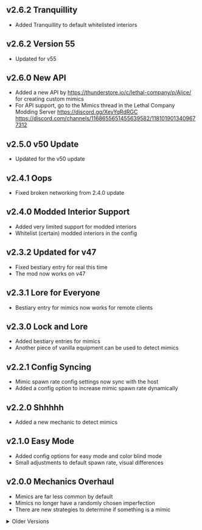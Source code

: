 ## v2.6.2 Tranquillity
- Added Tranquillity to default whitelisted interiors

## v2.6.2 Version 55
- Updated for v55

## v2.6.0 New API
- Added a new API by https://thunderstore.io/c/lethal-company/p/Alice/ for creating custom mimics
- For API support, go to the Mimics thread in the Lethal Company Modding Server https://discord.gg/XeyYqRdRGC https://discord.com/channels/1168655651455639582/1181019013409677312

## v2.5.0 v50 Update
- Updated for the v50 update

## v2.4.1 Oops
- Fixed broken networking from 2.4.0 update

## v2.4.0 Modded Interior Support
- Added very limited support for modded interiors
- Whitelist (certain) modded interiors in the config

## v2.3.2 Updated for v47
- Fixed bestiary entry for real this time
- The mod now works on v47

## v2.3.1 Lore for Everyone
- Bestiary entry for mimics now works for remote clients

## v2.3.0 Lock and Lore
- Added bestiary entries for mimics
- Another piece of vanilla equipment can be used to detect mimics

## v2.2.1 Config Syncing
- Mimic spawn rate config settings now sync with the host
- Added a config option to increase mimic spawn rate dynamically

## v2.2.0 Shhhhh
- Added a new mechanic to detect mimics

## v2.1.0 Easy Mode
- Added config options for easy mode and color blind mode
- Small adjustments to default spawn rate, visual differences

## v2.0.0 Mechanics Overhaul
- Mimics are far less common by default
- Mimics no longer have a randomly chosen imperfection
- There are new strategies to determine if something is a mimic

<details><summary>Older Versions</summary>

## v1.1.2 Configs are here!
- Added config options for difficulty (# of possible imperfections), volume, and spawn rate
- Slightly reduced mimic spawn rate
- New imperfections for telling mimics apart from the real deal
- Lots of bugfixes

## v1.0.0 Release 😎
- Lots of mimics spawn so people can find them quicker

</details>